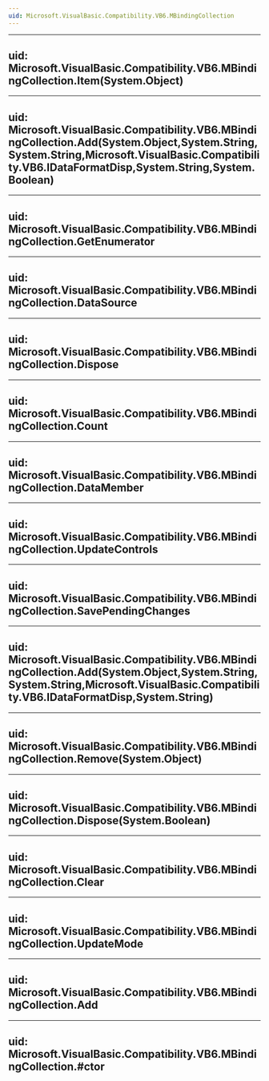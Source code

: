 ```yaml
---
uid: Microsoft.VisualBasic.Compatibility.VB6.MBindingCollection
---
```


---
uid: Microsoft.VisualBasic.Compatibility.VB6.MBindingCollection.Item(System.Object)
---

---
uid: Microsoft.VisualBasic.Compatibility.VB6.MBindingCollection.Add(System.Object,System.String,System.String,Microsoft.VisualBasic.Compatibility.VB6.IDataFormatDisp,System.String,System.Boolean)
---

---
uid: Microsoft.VisualBasic.Compatibility.VB6.MBindingCollection.GetEnumerator
---

---
uid: Microsoft.VisualBasic.Compatibility.VB6.MBindingCollection.DataSource
---

---
uid: Microsoft.VisualBasic.Compatibility.VB6.MBindingCollection.Dispose
---

---
uid: Microsoft.VisualBasic.Compatibility.VB6.MBindingCollection.Count
---

---
uid: Microsoft.VisualBasic.Compatibility.VB6.MBindingCollection.DataMember
---

---
uid: Microsoft.VisualBasic.Compatibility.VB6.MBindingCollection.UpdateControls
---

---
uid: Microsoft.VisualBasic.Compatibility.VB6.MBindingCollection.SavePendingChanges
---

---
uid: Microsoft.VisualBasic.Compatibility.VB6.MBindingCollection.Add(System.Object,System.String,System.String,Microsoft.VisualBasic.Compatibility.VB6.IDataFormatDisp,System.String)
---

---
uid: Microsoft.VisualBasic.Compatibility.VB6.MBindingCollection.Remove(System.Object)
---

---
uid: Microsoft.VisualBasic.Compatibility.VB6.MBindingCollection.Dispose(System.Boolean)
---

---
uid: Microsoft.VisualBasic.Compatibility.VB6.MBindingCollection.Clear
---

---
uid: Microsoft.VisualBasic.Compatibility.VB6.MBindingCollection.UpdateMode
---

---
uid: Microsoft.VisualBasic.Compatibility.VB6.MBindingCollection.Add
---

---
uid: Microsoft.VisualBasic.Compatibility.VB6.MBindingCollection.#ctor
---

